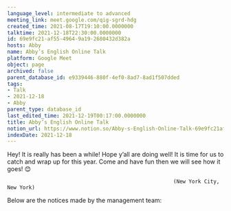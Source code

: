 ```yaml
---
language_level: intermediate to advanced
meeting_link: meet.google.com/qig-sgrd-hdg
created_time: 2021-08-17T19:10:00.0000000
talktime: 2021-12-18T22:30:00.0000000
id: 69e9fc21-af55-4964-9a19-2680432d382a
hosts: Abby
name: Abby’s English Online Talk
platform: Google Meet
object: page
archived: false
parent_database_id: e9339446-880f-4ef0-8ad7-8ad1f507dded
tags:
- Talk
- 2021-12-18
- Abby
parent_type: database_id
last_edited_time: 2021-12-19T00:17:00.0000000
title: Abby’s English Online Talk
notion_url: https://www.notion.so/Abby-s-English-Online-Talk-69e9fc21af5549649a192680432d382a
indexDate: 2021-12-18
---
```


Hey! It is really has been a while! Hope y’all are doing well! It is time for us to catch and wrap up for this year. Come and have fun then we will see how it goes! 😊



                                                          (New York City, New York)



Below are the notices made by the management team:


